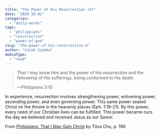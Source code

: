 ```yaml
---
title: "The Power of His Resurrection (4)"
date: "2020-10-02"
categories: 
  - "daily-words"
tags: 
  - "philippians"
  - "resurrection"
  - "power-of-god"
slug: "the-power-of-his-resurrection-4"
author: "Caleb Ziamba"
mediaType: 
  - "read"
---
```


> That I may know Him and the power of His resurrection and the  
> fellowship of His sufferings, being conformed to His death.
> 
> —Philippians 3:10

In experience, resurrection involves strengthening power, enlivening power, ascending power, and even governing power. This same power seated Christ on the throne in the heavenly places (Eph. 1:19–21). By this power, every need of our Christian lives can be fulfilled. This power became ours the day we believed and received Jesus as our Savior.

From [Philippians: That I May Gain Christ](https://www.asweetsavor.org/book-philippians/) by Titus Chu, p. 196
